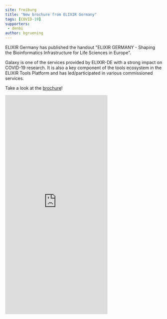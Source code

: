 ```yaml
---
site: freiburg
title: "New brochure from ELIXIR Germany"
tags: [COVID-19]
supporters:
 - denbi
author: bgruening
---
```


ELIXIR Germany has published the handout "ELIXIR GERMANY - Shaping the Bioinformatics Infrastructure for Life Sciences in Europe". 

Galaxy is one of the services provided by ELIXIR-DE with a strong impact on COVID-19 research. It is also a key component of the tools ecosystem in the ELIXIR Tools Platform and has led/participated in various commissioned services. 

Take a look at the [brochure](https://www.denbi.de/images/Downloads/ELIXIR-DE_brochure_2021.pdf)!

<embed src="https://www.denbi.de/images/Downloads/ELIXIR-DE_brochure_2021.pdf" width="65%" height="700px" type='application/pdf'>

